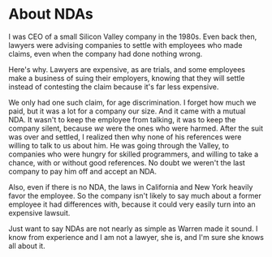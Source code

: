 # About NDAs
I was CEO of a small Silicon Valley company in the 1980s. Even back then, lawyers were advising companies to settle with employees who made claims, even when the company had done nothing wrong. 

Here's why. Lawyers are expensive, as are trials, and some employees make a business of suing their employers, knowing that they will settle instead of contesting the claim because it's far less expensive. 

We only had one such claim, for age discrimination. I forget how much we paid, but it was a lot for a company our size. And it came with a mutual NDA. It wasn't to keep the employee from talking, it was to keep the company silent, because <i>we</i> were the ones who were harmed. After the suit was over and settled, I realized then why none of his references were willing to talk to us about him. He was going through the Valley, to companies who were hungry for skilled programmers, and willing to take a chance, with or without good references. No doubt we weren't the last company to pay him off and accept an NDA. 

Also, even if there is no NDA, the laws in California and New York heavily favor the employee. So the company isn't likely to say much about a former employee it had differences with, because it could very easily turn into an expensive lawsuit. 

Just want to say NDAs are not nearly as simple as Warren made it sound. I know from experience and I am not a lawyer, she is, and I'm sure she knows all about it. 


